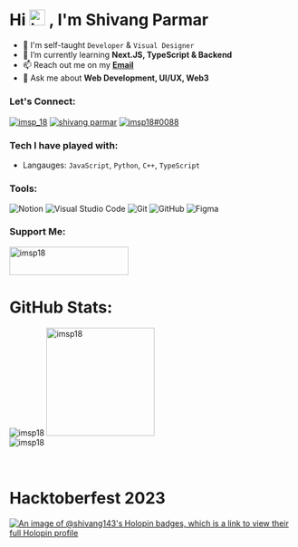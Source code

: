 <h1 align="left">Hi <img src="https://user-images.githubusercontent.com/1303154/88677602-1635ba80-d120-11ea-84d8-d263ba5fc3c0.gif" width="28px" height="28px" alt="hi">
, I'm Shivang Parmar</h1>

- 🔭 I'm self-taught `Developer` & `Visual Designer`
- 🌱 I’m currently learning **Next.JS, TypeScript & Backend**
- 📫 Reach out me on my [**Email**](mailto:shivangparmar537@gmail.com)
- 💬 Ask me about **Web Development, UI/UX, Web3**  


<h3 align="left">Let's Connect:</h3>
<p align="left">
<a href="https://twitter.com/imsp_18" target="blank"><img align="center" src="https://ziadoua.github.io/m3-Markdown-Badges/badges/Twitter/twitter1.svg" alt="imsp_18" /></a>
<a href="https://linkedin.com/in/shivang-parmar" target="blank"><img align="center" src="https://ziadoua.github.io/m3-Markdown-Badges/badges/LinkedIn/linkedin1.svg" alt="shivang parmar" /></a>
<a href="https://discord.gg/imsp18#0088" target="blank"><img align="center" src="https://ziadoua.github.io/m3-Markdown-Badges/badges/Discord/discord1.svg" alt="imsp18#0088" /></a>

<h3 align="left">Tech I have played with:</h3>

- Langauges: `JavaScript`, `Python`, `C++`, `TypeScript`
<h3 align="left">Tools:</h3>

![Notion](https://ziadoua.github.io/m3-Markdown-Badges/badges/Notion/notion3.svg) ![Visual Studio Code](https://ziadoua.github.io/m3-Markdown-Badges/badges/VisualStudioCode/visualstudiocode1.svg) ![Git](https://ziadoua.github.io/m3-Markdown-Badges/badges/Git/git1.svg)  ![GitHub](https://ziadoua.github.io/m3-Markdown-Badges/badges/Github/github3.svg) ![Figma](https://ziadoua.github.io/m3-Markdown-Badges/badges/Figma/figma2.svg) 
<h3 align="left">Support Me:</h3>

<p><a href="https://www.buymeacoffee.com/imsp18"> <img align="left" src="https://ziadoua.github.io/m3-Markdown-Badges/badges/BuyMeACoffee/buymeacoffee2.svg" height="50" width="210" alt="imsp18" /></a></p>
<Br>
<br>
<br>

# GitHub Stats:
 
<div align="left">
  <img src="https://github-readme-streak-stats.herokuapp.com/?user=imsp18&theme=tokyonight&hide_border=true" alt="imsp18" /> <img height="191px" src="https://github-readme-stats-sigma-five.vercel.app/api/top-langs/?username=imsp18&theme=tokyonight&layout=compact&count_private=true&hide_border=true" alt="imsp18" /><br>
<img align="center" src="https://github-readme-stats-sigma-five.vercel.app/api?username=imsp18&&theme=tokyonight&hide_border=true&locale=en" alt="imsp18" />
</div>
<br>
<br>

# Hacktoberfest 2023
[![An image of @shivang143's Holopin badges, which is a link to view their full Holopin profile](https://holopin.me/shivang143)](https://holopin.io/@shivang143)

